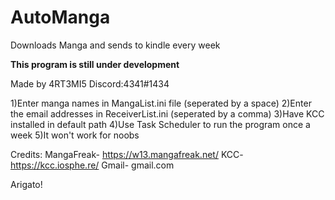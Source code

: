 # AutoManga
Downloads Manga and sends to kindle every week



**This program is still under development**

Made by 4RT3MI5
Discord:4341#1434

1)Enter manga names in MangaList.ini file (seperated by a space)
2)Enter the email addresses in ReceiverList.ini (seperated by a comma)
3)Have KCC installed in default path 
4)Use Task Scheduler to run the program once a week
5)It won't work for noobs

Credits:
MangaFreak- https://w13.mangafreak.net/
KCC- https://kcc.iosphe.re/
Gmail- gmail.com

Arigato!

